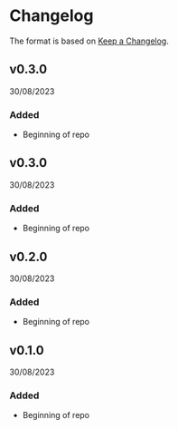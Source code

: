 # Changelog
The format is based on [Keep a Changelog](https://keepachangelog.com/en/1.0.0/).

## v0.3.0
30/08/2023

### Added
* Beginning of repo

## v0.3.0
30/08/2023

### Added
* Beginning of repo

## v0.2.0
30/08/2023

### Added
* Beginning of repo


## v0.1.0
30/08/2023

### Added
* Beginning of repo
